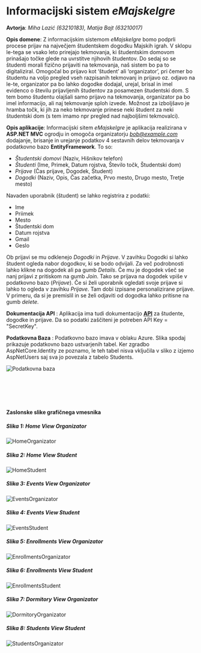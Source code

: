 # Informacijski sistem *eMajskeIgre*
**Avtorja**: *Miha Lazić (63210183), Matija Bajt (63210017)*

**Opis domene**: Z informacijskim sistemom *eMajskeIgre* bomo podprli procese prijav na največjem študentskem dogodku Majskih igrah. V sklopu le-tega se vsako leto prirejajo tekmovanja, ki študentskim domovom prinašajo točke glede na uvrstitve njihovih študentov. Do sedaj so se študenti morali fizično prijaviti na tekmovanja, naš sistem bo pa to digitaliziral. Omogočal bo prijavo kot ‘študent’ ali ‘organizator’, pri čemer bo študentu na voljo pregled vseh razpisanih tekmovanj in prijavo oz. odjavo na le-te, organizator pa bo lahko dogodke dodajal, urejal, brisal in imel evidenco o številu prijavljenih študentov za posamezen študentski dom. S tem bomo študentu olajšali samo prijavo na tekmovanja, organizator pa bo imel informacijo, ali naj tekmovanje sploh izvede. Možnost za izboljšavo je hramba točk, ki jih za neko tekmovanje prinese neki študent za neki študentski dom (s tem imamo npr pregled nad najboljšimi tekmovalci).

**Opis aplikacije**: Informacijski sitem *eMajskeIgre* je aplikacija realizirana v **ASP.NET MVC** ogrodju in omogoča organizatorju *bob@example.com* dodajanje, brisanje in urejanje podatkov 4 sestavnih delov tekmovanja v podatkovno bazo **EntityFramework**. To so:
- *Študentski domovi* (Naziv, Hišnikov telefon)
- *Študenti* (Ime, Primek, Datum rojstva, Število točk, Študentski dom)
- *Prijave* (Čas prijave, Dogodek, Študent)
- *Dogodki* (Naziv, Opis, Čas začetka, Prvo mesto, Drugo mesto, Tretje mesto)
  
Navaden uporabnik (študent) se lahko registrira z podatki:
-  Ime
-  Priimek
-  Mesto
-  Študentski dom
-  Datum rojstva
-  Gmail
-  Geslo

Ob prijavi se mu odklenejo *Dogodki* in *Prijave*. V zavihku Dogodki si lahko študent ogleda nabor dogodkov, ki se bodo odvijali. Za več podrobnosti lahko klikne na dogodek ali pa gumb *Details*. Če mu je dogodek všeč se nanj prijavi z pritiskom na gumb *Join*. Tako se prijava na dogodek vpiše v podatkovno bazo (*Prijave*). Če si želi uporabnik ogledati svoje prijave si lahko to ogleda v zavihku *Prijave*. Tam dobi izpisane personalizirane prijave. V primeru, da si je premislil in se želi odjaviti od dogodka lahko pritisne na gumb *delete*.

**Dokumentacija API** : Aplikacija ima tudi dokumentacijo [**API**](https://emajskeigre.azurewebsites.net/swagger/index.html) za študente, dogodke in prijave. Da so podatki zaščiteni je potreben API Key = "SecretKey".

**Podatkovna Baza** : Podatkovno bazo imava v oblaku Azure. Slika spodaj prikazuje podatkovno bazo ustvarjenih tabel. Ker zgradbo AspNetCore.Identity ze poznamo, le teh tabel nisva vključila v sliko z izjemo AspNetUsers saj sva jo povezala z tabelo Students.
<div>
  <img src="./images/PodatkovnaBaza.png" alt="Podatkovna baza" >
  <br>
  <br>
  <br>
  <br>
  <br>
  <br>
</div>



**Zaslonske slike grafičnega vmesnika**

##### Slika 1: Home View Organizator

<div>
  <img src="./images/HomeOrganizator.png" alt="HomeOrganizator" >
  <br>
</div>

##### Slika 2: Home View Student

<div>
  <img src="./images/HomeStudent.png" alt="HomeStudent" >
  <br>
</div>

##### Slika 3: Events View Organizator

<div>
  <img src="./images/EventsOrganizator.png" alt="EventsOrganizator" >
  <br>
</div>

##### Slika 4: Events View Student

<div>
  <img src="./images/EventsStudent.png" alt="EventsStudent" >
  <br>
</div>

##### Slika 5: Enrollments View Organizator

<div>
  <img src="./images/EnrollmentsOrganizator.png" alt="EnrollmentsOrganizator" >
  <br>
</div>

##### Slika 6: Enrollments View Student

<div>
  <img src="./images/EnrollmentsStudent.png" alt="EnrollmentsStudent" >
  <br>
</div>

##### Slika 7: Dormitory View Organizator

<div>
  <img src="./images/DormitoryOrganizator.png" alt="DormitoryOrganizator" >
  <br>
</div>

##### Slika 8: Students View Student

<div>
  <img src="./images/StudentsOrganizator.png" alt="StudentsOrganizator" >
  <br>
</div>



